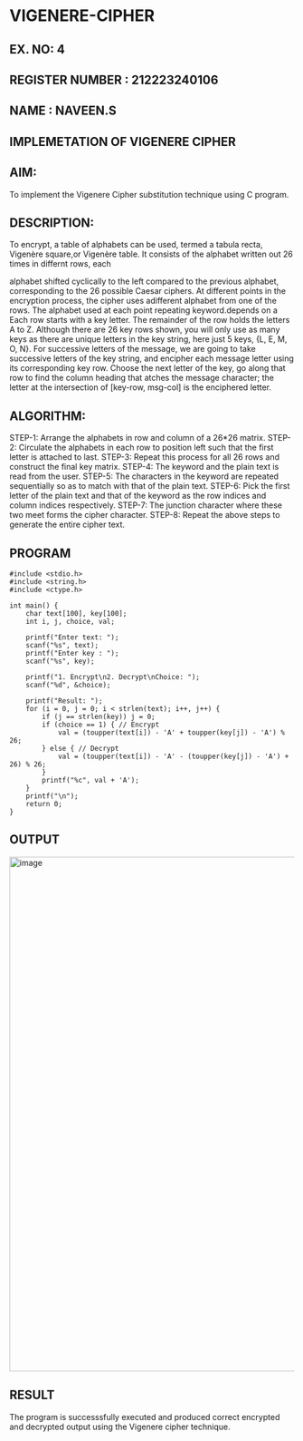 # VIGENERE-CIPHER
## EX. NO: 4

## REGISTER NUMBER : 212223240106
## NAME : NAVEEN.S
 

## IMPLEMETATION OF VIGENERE CIPHER
 

## AIM:

To implement the Vigenere Cipher substitution technique using C program.

## DESCRIPTION:

To encrypt, a table of alphabets can be used, termed a tabula recta, Vigenère square,or Vigenère table. It consists of the alphabet written out 26 times in differnt rows, each
 
alphabet shifted cyclically to the left compared to the previous alphabet, corresponding to the 26 possible Caesar ciphers. At different points in the encryption process, the cipher uses adifferent alphabet from one of the rows. The alphabet used at each point repeating keyword.depends on a Each row starts with a key letter. The remainder of the row holds the letters A to Z. Although there are 26 key rows shown, you will only use as many keys as there are unique letters in the key string, here just 5 keys, {L, E, M, O, N}. For successive letters of the message, we are going to take successive letters of the key string, and encipher each message letter using its corresponding key row. Choose the next letter of the key, go along that row to find the column heading that	atches the message character; the letter at the intersection of
[key-row, msg-col] is the enciphered letter.


## ALGORITHM:

STEP-1: Arrange the alphabets in row and column of a 26*26 matrix.
STEP-2: Circulate the alphabets in each row to position left such that the first letter is attached to last.
STEP-3: Repeat this process for all 26 rows and construct the final key matrix.
STEP-4: The keyword and the plain text is read from the user.
STEP-5: The characters in the keyword are repeated sequentially so as to match with that of the plain text.
STEP-6: Pick the first letter of the plain text and that of the keyword as the row indices and column indices respectively.
STEP-7: The junction character where these two meet forms the cipher character.
STEP-8: Repeat the above steps to generate the entire cipher text.


## PROGRAM
```
#include <stdio.h>
#include <string.h>
#include <ctype.h>

int main() {
    char text[100], key[100];
    int i, j, choice, val;

    printf("Enter text: ");
    scanf("%s", text);
    printf("Enter key : ");
    scanf("%s", key);

    printf("1. Encrypt\n2. Decrypt\nChoice: ");
    scanf("%d", &choice);

    printf("Result: ");
    for (i = 0, j = 0; i < strlen(text); i++, j++) {
        if (j == strlen(key)) j = 0;
        if (choice == 1) { // Encrypt
            val = (toupper(text[i]) - 'A' + toupper(key[j]) - 'A') % 26;
        } else { // Decrypt
            val = (toupper(text[i]) - 'A' - (toupper(key[j]) - 'A') + 26) % 26;
        }
        printf("%c", val + 'A');
    }
    printf("\n");
    return 0;
}
```
## OUTPUT
<img width="1690" height="908" alt="image" src="https://github.com/user-attachments/assets/9b7311cf-7ba9-4250-b02a-de6807e203ff" />

## RESULT

The program is successsfully executed and produced correct encrypted and decrypted output using the Vigenere cipher technique.
